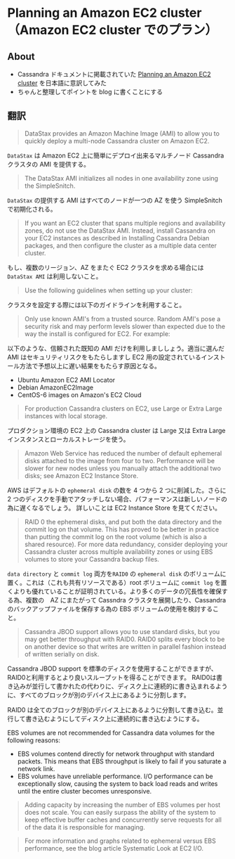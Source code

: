 # Planning an Amazon EC2 cluster（Amazon EC2 cluster でのプラン）

## About

 * Cassandra ドキュメントに掲載されていた [Planning an Amazon EC2 cluster](http://www.datastax.com/documentation/cassandra/1.2/webhelp/index.html#cassandra/security/../architecture/architecturePlanningEC2_c.html) を日本語に意訳してみた
 * ちゃんと整理してポイントを blog に書くことにする

## 翻訳

>DataStax provides an Amazon Machine Image (AMI) to allow you to quickly deploy a multi-node Cassandra cluster on Amazon EC2.

`DataStax` は Amazon EC2 上に簡単にデプロイ出来るマルチノード Cassandra クラスタの AMI を提供する。

>The DataStax AMI initializes all nodes in one availability zone using the SimpleSnitch.

`DataStax` の提供する AMI はすべてのノードが一つの AZ を使う SimpleSnitch で初期化される。

>If you want an EC2 cluster that spans multiple regions and availability zones, do not use the DataStax AMI. Instead, install Cassandra on your EC2 instances as described in Installing Cassandra Debian packages, and then configure the cluster as a multiple data center cluster.

もし、複数のリージョン、AZ をまたぐ EC2 クラスタを求める場合には `DataStax AMI` は利用しないこと。

>Use the following guidelines when setting up your cluster:

クラスタを設定する際には以下のガイドラインを利用すること。

>Only use known AMI's from a trusted source. Random AMI's pose a security risk and may perform levels slower than expected due to the way the install is configured for EC2. For example:

以下のような、信頼された既知の AMI だけを利用しまししょう。適当に選んだ AMI はセキュリティリスクをもたらしますし EC2 用の設定されているインストール方法で予想以上に遅い結果をもたらす原因となる。

 * Ubuntu Amazon EC2 AMI Locator
 * Debian AmazonEC2Image
 * CentOS-6 images on Amazon's EC2 Cloud

>For production Cassandra clusters on EC2, use Large or Extra Large instances with local storage.

プロダクション環境の EC2 上の Cassandra cluster は Large 又は Extra Large インスタンスとローカルストレージを使う。

>Amazon Web Service has reduced the number of default ephemeral disks attached to the image from four to two. Performance will be slower for new nodes unless you manually attach the additional two disks; see Amazon EC2 Instance Store.

AWS はデフォルトの `ephemeral disk` の数を 4 つから 2 つに削減した。さらに 2 つのディスクを手動でアタッチしない場合、パフォーマンスは新しいノードの為に遅くなるでしょう。
詳しいことは EC2 Instance Store を見てください。

>RAID 0 the ephemeral disks, and put both the data directory and the commit log on that volume. This has proved to be better in practice than putting the commit log on the root volume (which is also a shared resource). For more data redundancy, consider deploying your Cassandra cluster across multiple availability zones or using EBS volumes to store your Cassandra backup files.

`data directory` と `commit log` 両方を`RAID0` の `ephemeral disk` のボリュームに置く。これは（これも共有リソースである）root ボリュームに `commit log` を置くよりも優れていることが証明されている。より多くのデータの冗長性を確保する為、複数の　AZ にまたがって Cassndra クラスタを展開したり、Cassandra のバックアップファイルを保存する為の EBS ボリュームの使用を検討すること。

>Cassandra JBOD support allows you to use standard disks, but you may get better throughput with RAID0. RAID0 splits every block to be on another device so that writes are written in parallel fashion instead of written serially on disk.

Cassandra JBOD support を標準のディスクを使用することができますが、RAID0と利用するとより良いスループットを得ることができます。 RAID0は書き込みが並行して書かれたの代わりに、ディスク上に連続的に書き込まれるように、すべてのブロックが別のデバイス上にあるように分割します。

RAID0 は全てのブロックが別のデバイス上にあるように分割して書き込む。並行して書き込むようにしてディスク上に連続的に書き込むようにする。

EBS volumes are not recommended for Cassandra data volumes for the following reasons:

 * EBS volumes contend directly for network throughput with standard packets. This means that EBS throughput is likely to fail if you saturate a network link.
 * EBS volumes have unreliable performance. I/O performance can be exceptionally slow, causing the system to back load reads and writes until the entire cluster becomes unresponsive.

>Adding capacity by increasing the number of EBS volumes per host does not scale. You can easily surpass the ability of the system to keep effective buffer caches and concurrently serve requests for all of the data it is responsible for managing.

>For more information and graphs related to ephemeral versus EBS performance, see the blog article Systematic Look at EC2 I/O.